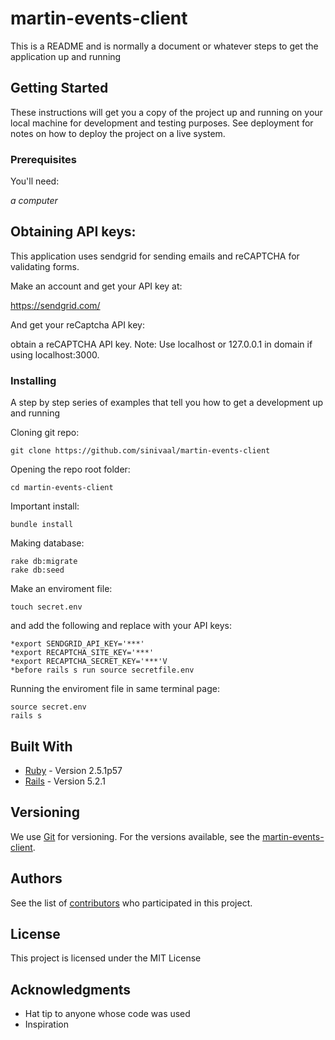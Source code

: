 # martin-events-client

This is a README and is normally a document or whatever steps to get the application up and running

## Getting Started

These instructions will get you a copy of the project up and running on your local machine for development and testing purposes. See deployment for notes on how to deploy the project on a live system.


### Prerequisites

You'll need:

*a computer*

## Obtaining API keys:

This application uses sendgrid for sending emails and reCAPTCHA for validating forms.

Make an account and get your API key at:

https://sendgrid.com/

And get your reCaptcha API key:

obtain a reCAPTCHA API key. Note: Use localhost or 127.0.0.1 in domain if using localhost:3000.

### Installing

A step by step series of examples that tell you how to get a development up and running

Cloning git repo:
```
git clone https://github.com/sinivaal/martin-events-client
```
Opening the repo root folder:
```
cd martin-events-client
```
Important install:
```
bundle install
```
Making database:
```
rake db:migrate
rake db:seed
```
Make an enviroment file:
```
touch secret.env
```
and add the following and replace with your API keys:

```
*export SENDGRID_API_KEY='***'
*export RECAPTCHA_SITE_KEY='***'
*export RECAPTCHA_SECRET_KEY='***'V
*before rails s run source secretfile.env
```
Running the enviroment file in same terminal page:
```
source secret.env
rails s
```

## Built With

* [Ruby](https://www.ruby-lang.org/en/) - Version 2.5.1p57
* [Rails](https://rubyonrails.org/) - Version 5.2.1


## Versioning

We use [Git](https://git-scm.com/) for versioning. For the versions available, see the [martin-events-client](https://github.com/sinivaal/martin-events-client). 

## Authors

See the list of [contributors](https://github.com/sinivaal/martin-events-client/graphs/contributors) who participated in this project.

## License

This project is licensed under the MIT License

## Acknowledgments

* Hat tip to anyone whose code was used
* Inspiration
